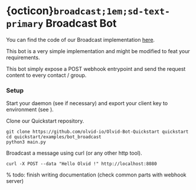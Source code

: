 # {octicon}`broadcast;1em;sd-text-primary` Broadcast Bot

You can find the code of our Broadcast implementation [here](https://github.com/olvid-io/Olvid-Bot-Quickstart/tree/main/examples/bot_broadcast).

This bot is a very simple implementation and might be modified to feat your requirements.

This bot simply expose a POST webhook entrypoint and send the request content to every contact / group.

### Setup
Start your daemon (see [](/quickstart.md) if necessary) and export your client key to environment (see [](/quickstart.md#setup-client-key)).

Clone our Quickstart repository.
```shell
git clone https://github.com/olvid-io/Olvid-Bot-Quickstart quickstart
cd quickstart/examples/bot_broadcast
python3 main.py
```

Broadcast a message using curl (or any other http tool).
```shell
curl -X POST --data "Hello Olvid !" http://localhost:8080
```

% todo: finish writing documentation (check common parts with webhook server)
